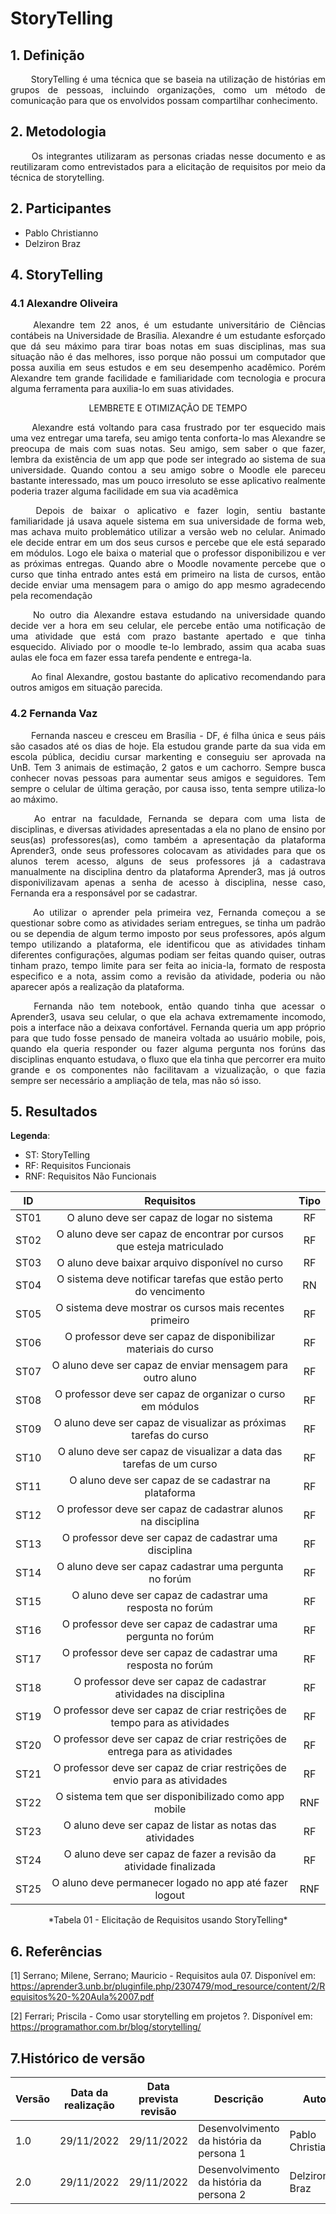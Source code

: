 # StoryTelling
## 1. Definição

<p align="justify"> &emsp;&emsp; 
    StoryTelling é uma técnica que se baseia na utilização de histórias em grupos de pessoas, incluindo organizações, como um método de comunicação para que os envolvidos possam compartilhar conhecimento.
</p>

## 2. Metodologia
<p align="justify"> &emsp;&emsp; 
   Os integrantes utilizaram as personas criadas nesse documento e as reutilizaram como entrevistados para a elicitação de requisitos por meio da técnica de storytelling.
</p>

## 2. Participantes

* Pablo Christianno
* Delziron Braz
## 4. StoryTelling

### 4.1 Alexandre Oliveira

<p align="justify">&emsp;&emsp; 
    Alexandre tem 22 anos, é um estudante universitário de Ciências contábeis na Universidade de Brasília. Alexandre é um estudante esforçado que dá seu máximo para tirar boas notas em suas disciplinas, mas sua situação não é das melhores, isso porque não possui um computador que possa auxilia em seus estudos e em seu desempenho acadêmico. Porém Alexandre tem grande facilidade e familiaridade com tecnologia e procura alguma ferramenta para auxilia-lo em suas atividades.
</p>

<center> LEMBRETE E OTIMIZAÇÃO DE TEMPO </center>

<p align="justify">&emsp;&emsp; 
    Alexandre está voltando para casa frustrado por ter esquecido mais uma vez entregar uma tarefa, seu amigo tenta conforta-lo mas Alexandre se preocupa de mais com suas notas. Seu amigo, sem saber o que fazer, lembra da existência de um app que pode ser integrado ao sistema de sua universidade. Quando contou a seu amigo sobre o Moodle ele pareceu bastante interessado, mas um pouco irresoluto se esse aplicativo realmente poderia trazer alguma facilidade em sua via acadêmica
</p>

<p align="justify">&emsp;&emsp;
    Depois de baixar o aplicativo e fazer login, sentiu bastante familiaridade já usava aquele sistema em sua universidade de forma web, mas achava muito problemático utilizar a versão web no celular. Animado ele decide entrar em um dos seus cursos e percebe que ele está separado em módulos. Logo ele baixa o material que o professor disponibilizou e ver as próximas entregas. Quando abre o Moodle novamente percebe que o curso que tinha entrado antes está em primeiro na lista de cursos, então decide enviar uma mensagem para o amigo do app mesmo agradecendo pela recomendação
</p>

<p align="justify">&emsp;&emsp;
    No outro dia Alexandre estava estudando na universidade quando decide ver a hora em seu celular, ele percebe então uma notificação de uma atividade que está com prazo bastante apertado e que tinha esquecido. Aliviado por o moodle te-lo lembrado, assim qua acaba suas aulas ele foca em fazer essa tarefa pendente e entrega-la.
 </p>

<p align="justify">&emsp;&emsp; 
    Ao final Alexandre, gostou bastante do aplicativo recomendando para outros amigos em situação parecida.
</p>

### 4.2 Fernanda Vaz

<p align="justify"> &emsp;&emsp; 
    Fernanda nasceu e cresceu em Brasília - DF, é filha única e seus páis são casados até os dias de hoje. Ela estudou grande parte da sua vida em escola pública, decidiu cursar markenting e conseguiu ser aprovada na UnB. Tem 3 animais de estimação, 2 gatos e um cachorro. Sempre busca conhecer novas pessoas para aumentar seus amigos e seguidores. Tem sempre o celular de última geração, por causa isso, tenta sempre utiliza-lo ao máximo.
</p>

<p align="justify"> &emsp;&emsp; 
    Ao entrar na faculdade, Fernanda se depara com uma lista de disciplinas, e diversas atividades apresentadas a ela no plano de ensino por seus(as) professores(as), como também a apresentação da plataforma Aprender3, onde seus professores colocavam as atividades para que os alunos terem acesso, alguns de seus professores já a cadastrava manualmente na disciplina dentro da plataforma Aprender3, mas já outros disponivilizavam apenas a senha de acesso à disciplina, nesse caso, Fernanda era a responsável por se cadastrar.
</p>

<p align="justify"> &emsp;&emsp; 
    Ao utilizar o aprender pela primeira vez, Fernanda começou a se questionar sobre como as atividades seriam entregues, se tinha um padrão ou se dependia de algum termo imposto por seus professores, após algum tempo utilizando a plataforma, ele identificou que as atividades tinham diferentes configurações, algumas podiam ser feitas quando quiser, outras tinham prazo, tempo limite para ser feita ao inicia-la, formato de resposta especifico e a nota, assim como a revisão da atividade, poderia ou não aparecer após a realização da plataforma.
</p>

<p align="justify"> &emsp;&emsp; 
    Fernanda não tem notebook, então quando tinha que acessar o Aprender3, usava seu celular, o que ela achava extremamente incomodo, pois a interface não a deixava confortável. Fernanda queria um app próprio para que tudo fosse pensado de maneira voltada ao usuário mobile, pois, quando ela queria responder ou fazer alguma pergunta nos forúns das disciplinas enquanto estudava, o fluxo que ela tinha que percorrer era muito grande e os componentes não facilitavam a vizualização, o que fazia sempre ser necessário a ampliação de tela, mas não só isso.
</p>

## 5. Resultados

**Legenda**:

* ST: StoryTelling
* RF: Requisitos Funcionais
* RNF: Requisitos Não Funcionais

| ID | Requisitos | Tipo |
|:----:|:-----------:|:-----------:|
| ST01 | O aluno deve ser capaz de logar no sistema | RF |
| ST02 | O aluno deve ser capaz de encontrar por cursos que esteja matriculado | RF |
| ST03 | O aluno deve baixar arquivo disponível no curso | RF |
| ST04 | O sistema deve notificar tarefas que estão perto do vencimento | RN |
| ST05 | O sistema deve mostrar os cursos mais recentes primeiro | RF |
| ST06 | O professor deve ser capaz de disponibilizar materiais do curso | RF |
| ST07 | O aluno deve ser capaz de enviar mensagem para outro aluno | RF |
| ST08 | O professor deve ser capaz de organizar o curso em módulos | RF |
| ST09 | O aluno deve ser capaz de visualizar as próximas tarefas do curso | RF |
| ST10 | O aluno deve ser capaz de visualizar a data das tarefas de um curso | RF |
| ST11 | O aluno deve ser capaz de se cadastrar na plataforma | RF |
| ST12 | O professor deve ser capaz de cadastrar alunos na disciplina | RF |
| ST13 | O professor deve ser capaz de cadastrar uma disciplina | RF |
| ST14 | O aluno deve ser capaz cadastrar uma pergunta no forúm | RF |
| ST15 | O aluno deve ser capaz de cadastrar uma resposta no forúm | RF |
| ST16 | O professor deve ser capaz de cadastrar uma pergunta no forúm | RF |
| ST17 | O professor deve ser capaz de cadastrar uma resposta no forúm | RF |
| ST18 | O professor deve ser capaz de cadastrar atividades na disciplina | RF |
| ST19 | O professor deve ser capaz de criar restrições de tempo para as atividades | RF |
| ST20 | O professor deve ser capaz de criar restrições de entrega para as atividades | RF |
| ST21 | O professor deve ser capaz de criar restrições de envio para as atividades | RF |
| ST22 | O sistema tem que ser disponibilizado como app mobile | RNF |
| ST23 | O aluno deve ser capaz de listar as notas das atividades | RF |
| ST24 | O aluno deve ser capaz de fazer a revisão da atividade finalizada | RF |
| ST25 | O aluno deve permanecer logado no app até fazer logout | RNF |

<center>
    *Tabela 01 - Elicitação de Requisitos usando StoryTelling*
</center>

## 6. Referências

[1] Serrano; Milene, Serrano; Mauricio - Requisitos aula 07. Disponível em: <https://aprender3.unb.br/pluginfile.php/2307479/mod_resource/content/2/Requisitos%20-%20Aula%2007.pdf>

[2] Ferrari; Priscila - Como usar storytelling em projetos ?. Disponível em: <https://programathor.com.br/blog/storytelling/> 

## 7.Histórico de versão

| Versão | Data da realização | Data prevista revisão | Descrição | Autor | Revisor |
|--------|------|------|-----------|-------|---------|
| 1.0    | 29/11/2022 | 29/11/2022 | Desenvolvimento da história da persona 1 |  Pablo Christianno | Delziron Braz |
| 2.0    | 29/11/2022 | 29/11/2022 | Desenvolvimento da história da persona 2 | Delziron Braz | Pablo Christianno |

